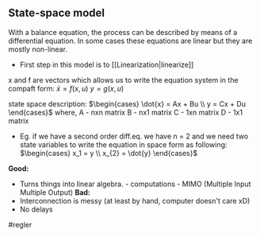 ## State-space model
With a balance equation, the process can be described by means of a differential equation. In some cases these equations are linear but they are mostly non-linear. 


- First step in this model is to [[Linearization|linearize]]

x and f are vectors which allows us to write the equation system in the compaft form:
$\dot{x} = f(x,u)$
$y = g(x,u)$

state space description:
$\begin{cases} \dot{x} = Ax + Bu \\ y = Cx + Du \end{cases}$
where,
A - nxn matrix
B - nx1 matrix
C - 1xn matrix
D - 1x1 matrix

- Eg. if we have a second order diff.eq. we have n = 2 and we need two state variables to write the equation in space form as following:
$\begin{cases} x_1 = y \\ x_{2} = \dot{y} \end{cases}$

**Good:**
- Turns things into linear algebra. 
		- computations
		- MIMO (Multiple Input Multiple Output)
**Bad:**
- Interconnection is messy (at least by hand, computer doesn't care xD)
- No delays

#regler 